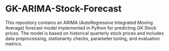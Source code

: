 # GK-ARIMA-Stock-Forecast
This repository contains an ARIMA (AutoRegressive Integrated Moving Average) forecast model implemented in Python for predicting GK Stock prices. The model is based on historical quarterly stock prices and includes data preprocessing, stationarity checks, parameter tuning, and evaluation metrics. 
